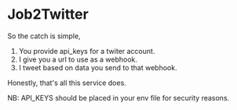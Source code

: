 # Job2Twitter

So the catch is simple,
1. You provide api_keys for a twiter account.
2. I give you a url to use as a webhook.
3. I tweet based on data you send to that webhook.

Honestly, that's all this service does.

NB: API_KEYS should be placed in your env file for security reasons.